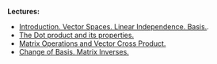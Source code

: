  **Lectures:**
 
- [Introduction. Vector Spaces. Linear Independence. Basis.](Introduction.%20Vector%20Spaces.%20Linear%20Independence.%20Basis..md).
- [The Dot product and its properties.](The%20Dot%20product%20and%20its%20properties..md)
- [Matrix Operations and Vector Cross Product.](Matrix%20Operations%20and%20Vector%20Cross%20Product..md)
- [Change of Basis. Matrix Inverses.](Change%20of%20Basis.%20Matrix%20Inverses..md)